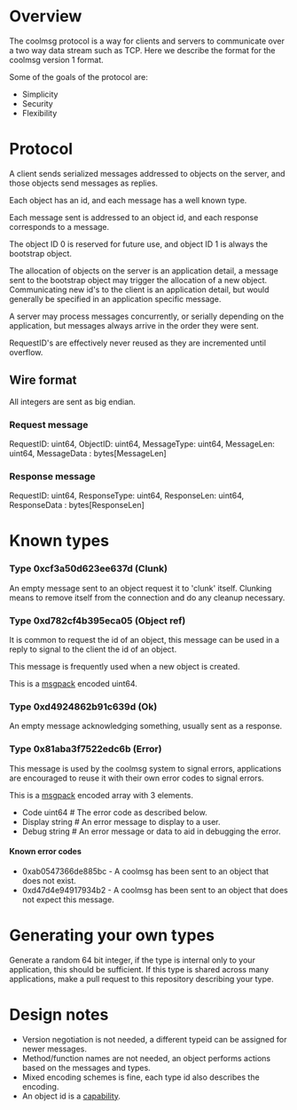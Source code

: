 # Overview

The coolmsg protocol is a way for clients and servers to communicate over a two way data stream such as TCP. Here we
describe the format for the coolmsg version 1 format.

Some of the goals of the protocol are:

- Simplicity
- Security
- Flexibility

# Protocol

A client sends serialized messages addressed to objects on the server, and those objects send messages as replies. 

Each object has an id, and each message has a well known type.

Each message sent is addressed to an object id, and each response corresponds to a message.

The object ID 0 is reserved for future use, and object ID 1 is always the bootstrap object.

The allocation of objects on the server is an application detail, a message sent to the bootstrap object
may trigger the allocation of a new object. Communicating new id's to the client is an application detail,
but would generally be specified in an application specific message.

A server may process messages concurrently, or serially depending on the application,
but messages always arrive in the order they were sent.

RequestID's are effectively never reused as they are incremented until overflow.

## Wire format

All integers are sent as big endian.

### Request message

RequestID: uint64, ObjectID: uint64, MessageType: uint64, MessageLen: uint64, MessageData : bytes[MessageLen]

### Response message

RequestID: uint64, ResponseType: uint64, ResponseLen: uint64, ResponseData : bytes[ResponseLen]

# Known types

### Type 0xcf3a50d623ee637d (Clunk)

An empty message sent to an object request it to 'clunk' itself.
Clunking means to remove itself from the connection and do any cleanup
necessary.

### Type 0xd782cf4b395eca05 (Object ref)

It is common to request the id of an object, this message can
be used in a reply to signal to the client the id of an object.

This message is frequently used when a new object is created.

This is a [msgpack](https://msgpack.org/index.html) encoded uint64.

### Type 0xd4924862b91c639d (Ok)

An empty message acknowledging something, usually sent as a response.

### Type 0x81aba3f7522edc6b (Error)

This message is used by the coolmsg system to signal errors, applications are encouraged to 
reuse it with their own error codes to signal errors.

This is a [msgpack](https://msgpack.org/index.html) encoded array with 3 elements.

- Code    uint64 # The error code as described below.
- Display string # An error message to display to a user.
- Debug   string # An error message or data to aid in debugging the error.

#### Known error codes

- 0xab0547366de885bc - A coolmsg has been sent to an object that does not exist.
- 0xd47d4e94917934b2 - A coolmsg has been sent to an object that does not expect this message.

# Generating your own types

Generate a random 64 bit integer, if the type is internal only to your application, this should be sufficient. If this
type is shared across many applications, make a pull request to this repository describing your type.

# Design notes

- Version negotiation is not needed, a different typeid can be assigned for newer messages.
- Method/function names are not needed, an object performs actions based on the messages and types.
- Mixed encoding schemes is fine, each type id also describes the encoding.
- An object id is a [capability](https://en.wikipedia.org/wiki/Capability-based_security). 